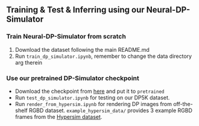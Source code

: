 ## Training & Test & Inferring using our Neural-DP-Simulator


### Train Neural-DP-Simulator from scratch
1. Download the dataset following the main README.md 
1. Run `train_dp_simulator.ipynb`, remember to change the data directory arg therein

### Use our pretrained DP-Simulator checkpoint
* Download the checkpoint from [here](https://drive.google.com/file/d/1tkDPaH2vN4G8Iq4btJ9loY42fYbuK3Fr/view?usp=sharing) and put it to `pretrained`
* Run `test_dp_simulator.ipynb` for testing on our DP5K dataset.
* Run `render_from_hypersim.ipynb` for rendering DP images from off-the-shelf RGBD dataset. `example_hypersim_data/` provides 3 example RGBD frames from the [Hypersim dataset](https://github.com/apple/ml-hypersim). 

